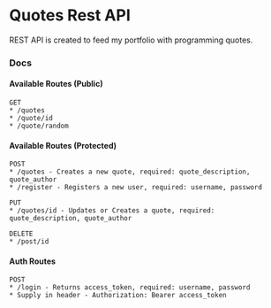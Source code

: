 # Quotes Rest API

REST API is created to feed my portfolio with programming quotes.

### Docs

#### Available Routes (Public)
	GET
	* /quotes
	* /quote/id
	* /quote/random

#### Available Routes (Protected)
	POST
	* /quotes - Creates a new quote, required: quote_description, quote_author
	* /register - Registers a new user, required: username, password
	
	PUT
	* /quotes/id - Updates or Creates a quote, required: quote_description, quote_author
	
	DELETE
	* /post/id

#### Auth Routes
	POST
	* /login - Returns access_token, required: username, password
	* Supply in header - Authorization: Bearer access_token

